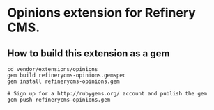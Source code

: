 # Opinions extension for Refinery CMS.

## How to build this extension as a gem

    cd vendor/extensions/opinions
    gem build refinerycms-opinions.gemspec
    gem install refinerycms-opinions.gem

    # Sign up for a http://rubygems.org/ account and publish the gem
    gem push refinerycms-opinions.gem